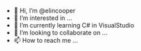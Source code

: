 - 👋 Hi, I’m @elincooper
- 👀 I’m interested in ...
- 🌱 I’m currently learning C# in VisualStudio
- 💞️ I’m looking to collaborate on ...
- 📫 How to reach me ...

<!---
elincooper/elincooper is a ✨ special ✨ repository because its `README.md` (this file) appears on your GitHub profile.
You can click the Preview link to take a look at your changes.
--->

